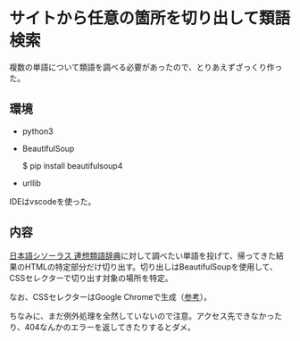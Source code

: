 # サイトから任意の箇所を切り出して類語検索

複数の単語について類語を調べる必要があったので、とりあえずざっくり作った。

## 環境
* python3
* BeautifulSoup
 
    $ pip install beautifulsoup4

* urllib

IDEはvscodeを使った。

## 内容

[日本語シソーラス 連想類語辞典](https://renso-ruigo.com/)に対して調べたい単語を投げて、帰ってきた結果のHTMLの特定部分だけ切り出す。切り出しはBeautifulSoupを使用して、CSSセレクターで切り出す対象の場所を特定。

なお、CSSセレクターはGoogle Chromeで生成（[参考](https://qiita.com/Azunyan1111/items/b161b998790b1db2ff7a)）。

ちなみに、まだ例外処理を全然していないので注意。アクセス先できなかったり、404なんかのエラーを返してきたりするとダメ。
